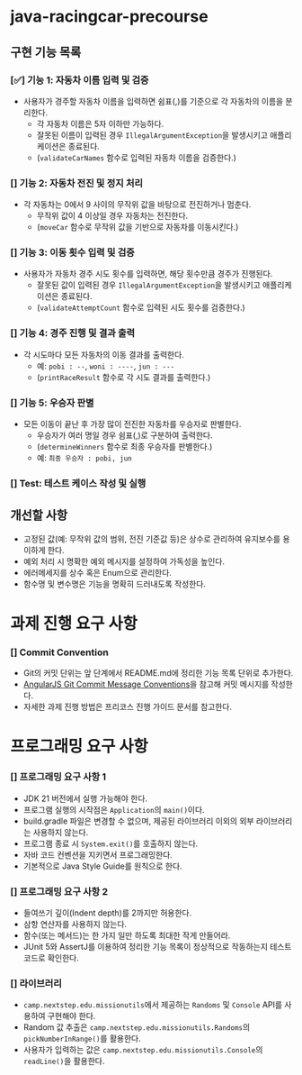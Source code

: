 # java-racingcar-precourse

## **구현 기능 목록**

### [✅] 기능 1: 자동차 이름 입력 및 검증
- 사용자가 경주할 자동차 이름을 입력하면 쉼표(,)를 기준으로 각 자동차의 이름을 분리한다.
  - 각 자동차 이름은 5자 이하만 가능하다.
  - 잘못된 이름이 입력된 경우 `IllegalArgumentException`을 발생시키고 애플리케이션은 종료된다.
  - (`validateCarNames` 함수로 입력된 자동차 이름을 검증한다.)

### [] 기능 2: 자동차 전진 및 정지 처리
- 각 자동차는 0에서 9 사이의 무작위 값을 바탕으로 전진하거나 멈춘다.
  - 무작위 값이 4 이상일 경우 자동차는 전진한다.
  - (`moveCar` 함수로 무작위 값을 기반으로 자동차를 이동시킨다.)

### [] 기능 3: 이동 횟수 입력 및 검증
- 사용자가 자동차 경주 시도 횟수를 입력하면, 해당 횟수만큼 경주가 진행된다.
  - 잘못된 값이 입력된 경우 `IllegalArgumentException`을 발생시키고 애플리케이션은 종료된다.
  - (`validateAttemptCount` 함수로 입력된 시도 횟수를 검증한다.)

### [] 기능 4: 경주 진행 및 결과 출력
- 각 시도마다 모든 자동차의 이동 결과를 출력한다.
  - 예: `pobi : --`, `woni : ----`, `jun : ---`
  - (`printRaceResult` 함수로 각 시도 결과를 출력한다.)

### [] 기능 5: 우승자 판별
- 모든 이동이 끝난 후 가장 많이 전진한 자동차를 우승자로 판별한다.
  - 우승자가 여러 명일 경우 쉼표(,)로 구분하여 출력한다.
  - (`determineWinners` 함수로 최종 우승자를 판별한다.)
  - 예: `최종 우승자 : pobi, jun`

### [] Test: 테스트 케이스 작성 및 실행


## **개선할 사항**
- 고정된 값(예: 무작위 값의 범위, 전진 기준값 등)은 상수로 관리하여 유지보수를 용이하게 한다.
- 예외 처리 시 명확한 예외 메시지를 설정하여 가독성을 높인다.
- 에러메세지를 상수 혹은 Enum으로 관리한다.
- 함수명 및 변수명은 기능을 명확히 드러내도록 작성한다.


# **과제 진행 요구 사항**

### [] Commit Convention
- Git의 커밋 단위는 앞 단계에서 README.md에 정리한 기능 목록 단위로 추가한다.
- [AngularJS Git Commit Message Conventions](https://gist.github.com/stephenparish/9941e89d80e2bc58a153)을 참고해 커밋 메시지를 작성한다.
- 자세한 과제 진행 방법은 프리코스 진행 가이드 문서를 참고한다.


# **프로그래밍 요구 사항**

### [] 프로그래밍 요구 사항 1
- JDK 21 버전에서 실행 가능해야 한다.
- 프로그램 실행의 시작점은 `Application`의 `main()`이다.
- build.gradle 파일은 변경할 수 없으며, 제공된 라이브러리 이외의 외부 라이브러리는 사용하지 않는다.
- 프로그램 종료 시 `System.exit()`를 호출하지 않는다.
- 자바 코드 컨벤션을 지키면서 프로그래밍한다.
- 기본적으로 Java Style Guide를 원칙으로 한다.

### [] 프로그래밍 요구 사항 2
- 들여쓰기 깊이(Indent depth)를 2까지만 허용한다.
- 삼항 연산자를 사용하지 않는다.
- 함수(또는 메서드)는 한 가지 일만 하도록 최대한 작게 만들어라.
- JUnit 5와 AssertJ를 이용하여 정리한 기능 목록이 정상적으로 작동하는지 테스트 코드로 확인한다.


### []  라이브러리
- `camp.nextstep.edu.missionutils`에서 제공하는 `Randoms` 및 `Console` API를 사용하여 구현해야 한다.
- Random 값 추출은 `camp.nextstep.edu.missionutils.Randoms`의 `pickNumberInRange()`를 활용한다.
- 사용자가 입력하는 값은 `camp.nextstep.edu.missionutils.Console`의 `readLine()`을 활용한다.